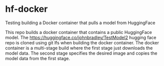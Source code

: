 # hf-docker
Testing building a Docker container that pulls a model from HuggingFace

This repo builds a docker container that contains a public HuggingFace model.
The https://huggingface.co/johnbradley/TestModel2 hugging face repo is
cloned using git lfs when building the docker container. The docker
container is a multi-stage build where the first stage just downloads
the model data. The second stage specifies the desired image and
copies the model data from the first stage.
